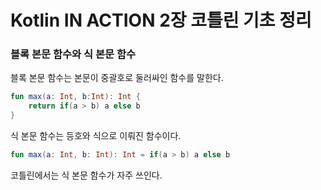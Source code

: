 # Kotlin IN ACTION 2장 코틀린 기초 정리 

### 블록 본문 함수와 식 본문 함수
블록 본문 함수는 본문이 중괄호로 둘러싸인 함수를 말한다.
```kotlin
fun max(a: Int, b:Int): Int {
    return if(a > b) a else b
}
```  

식 본문 함수는 등호와 식으로 이뤄진 함수이다.
```kotlin
fun max(a: Int, b: Int): Int = if(a > b) a else b 
``` 
코틀린에서는 식 본문 함수가 자주 쓰인다.